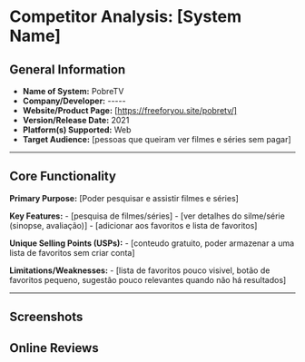 # Competitor Analysis: [System Name] 
## General Information 
- **Name of System:** PobreTV
- **Company/Developer:** -----
- **Website/Product Page:** [https://freeforyou.site/pobretv/] 
- **Version/Release Date:** 2021
- **Platform(s) Supported:** Web
- **Target Audience:** [pessoas que queiram ver filmes e séries sem pagar]

--- 
## Core Functionality 

**Primary Purpose:** [Poder pesquisar e assistir filmes e séries]

**Key Features:** - [pesquisa de filmes/séries] - [ver detalhes do silme/série (sinopse, avaliação)] - [adicionar aos favoritos e lista de favoritos] 

**Unique Selling Points (USPs):** - [conteudo gratuito, poder armazenar a uma lista de favoritos sem criar conta] 

**Limitations/Weaknesses:** - [lista de favoritos pouco visivel, botão de favoritos pequeno, sugestão pouco relevantes quando não há resultados] 

---

## Screenshots


## Online Reviews
